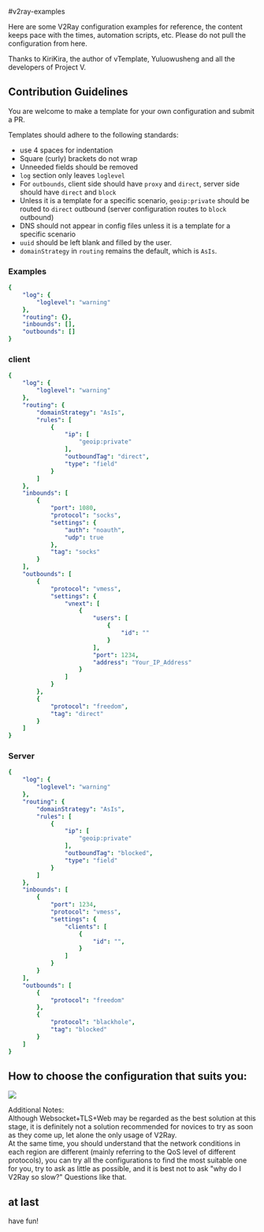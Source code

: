 #v2ray-examples

Here are some V2Ray configuration examples for reference, the content keeps pace with the times, automation scripts, etc. Please do not pull the configuration from here.

Thanks to KiriKira, the author of vTemplate, Yuluowusheng and all the developers of Project V.

## Contribution Guidelines

You are welcome to make a template for your own configuration and submit a PR.

Templates should adhere to the following standards:
- use 4 spaces for indentation
- Square (curly) brackets do not wrap
- Unneeded fields should be removed
- `log` section only leaves `loglevel`
- For `outbounds`, client side should have `proxy` and `direct`, server side should have `direct` and `block`
- Unless it is a template for a specific scenario, `geoip:private` should be routed to `direct` outbound (server configuration routes to `block` outbound)
- DNS should not appear in config files unless it is a template for a specific scenario
- `uuid` should be left blank and filled by the user.
- `domainStrategy` in `routing` remains the default, which is `AsIs`.

### Examples

<!-- Here yaml is only used for syntax highlighting, the actual content is json -->
```yaml
{
    "log": {
        "loglevel": "warning"
    },
    "routing": {},
    "inbounds": [],
    "outbounds": []
}
```

### client

<!-- Here yaml is only used for syntax highlighting, the actual content is json -->
```yaml
{
    "log": {
        "loglevel": "warning"
    },
    "routing": {
        "domainStrategy": "AsIs",
        "rules": [
            {
                "ip": [
                    "geoip:private"
                ],
                "outboundTag": "direct",
                "type": "field"
            }
        ]
    },
    "inbounds": [
        {
            "port": 1080,
            "protocol": "socks",
            "settings": {
                "auth": "noauth",
                "udp": true
            },
            "tag": "socks"
        }
    ],
    "outbounds": [
        {
            "protocol": "vmess",
            "settings": {
                "vnext": [
                    {
                        "users": [
                            {
                                "id": ""
                            }
                        ],
                        "port": 1234,
                        "address": "Your_IP_Address"
                    }
                ]
            }
        },
        {
            "protocol": "freedom",
            "tag": "direct"
        }
    ]
}
```

### Server

<!-- Here yaml is only used for syntax highlighting, the actual content is json -->
```yaml
{
    "log": {
        "loglevel": "warning"
    },
    "routing": {
        "domainStrategy": "AsIs",
        "rules": [
            {
                "ip": [
                    "geoip:private"
                ],
                "outboundTag": "blocked",
                "type": "field"
            }
        ]
    },
    "inbounds": [
        {
            "port": 1234,
            "protocol": "vmess",
            "settings": {
                "clients": [
                    {
                        "id": "",
                    }
                ]
            }
        }
    ],
    "outbounds": [
        {
            "protocol": "freedom"
        },
        {
            "protocol": "blackhole",
            "tag": "blocked"
        }
    ]
}
```

## How to choose the configuration that suits you:

![](how-to-choose/how-to-choose-a-v2ray-plan-ENG.png)

Additional Notes:<br>
Although Websocket+TLS+Web may be regarded as the best solution at this stage, it is definitely not a solution recommended for novices to try as soon as they come up, let alone the only usage of V2Ray. <br>
At the same time, you should understand that the network conditions in each region are different (mainly referring to the QoS level of different protocols), you can try all the configurations to find the most suitable one for you, try to ask as little as possible, and it is best not to ask "why do I V2Ray so slow?" Questions like that.

## at last

have fun!
